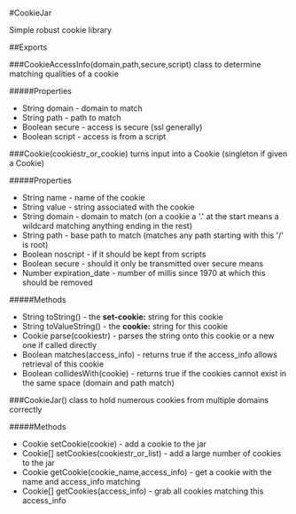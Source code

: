#CookieJar

Simple robust cookie library

##Exports


###CookieAccessInfo(domain,path,secure,script)
    class to determine matching qualities of a cookie

#####Properties
* String domain - domain to match
* String path - path to match
* Boolean secure - access is secure (ssl generally)
* Boolean script - access is from a script


###Cookie(cookiestr_or_cookie)
    turns input into a Cookie (singleton if given a Cookie)

#####Properties
* String name - name of the cookie
* String value - string associated with the cookie
* String domain - domain to match (on a cookie a '.' at the start means a wildcard matching anything ending in the rest)
* String path - base path to match (matches any path starting with this '/' is root)
* Boolean noscript - if it should be kept from scripts
* Boolean secure - should it only be transmitted over secure means
* Number expiration_date - number of millis since 1970 at which this should be removed

#####Methods
* String toString() - the __set-cookie:__ string for this cookie
* String toValueString() - the __cookie:__ string for this cookie
* Cookie parse(cookiestr) - parses the string onto this cookie or a new one if called directly
* Boolean matches(access_info) - returns true if the access_info allows retrieval of this cookie
* Boolean collidesWith(cookie) - returns true if the cookies cannot exist in the same space (domain and path match)


###CookieJar()
    class to hold numerous cookies from multiple domains correctly

#####Methods
* Cookie setCookie(cookie) - add a cookie to the jar
* Cookie[] setCookies(cookiestr_or_list) - add a large number of cookies to the jar
* Cookie getCookie(cookie_name,access_info) - get a cookie with the name and access_info matching
* Cookie[] getCookies(access_info) - grab all cookies matching this access_info
